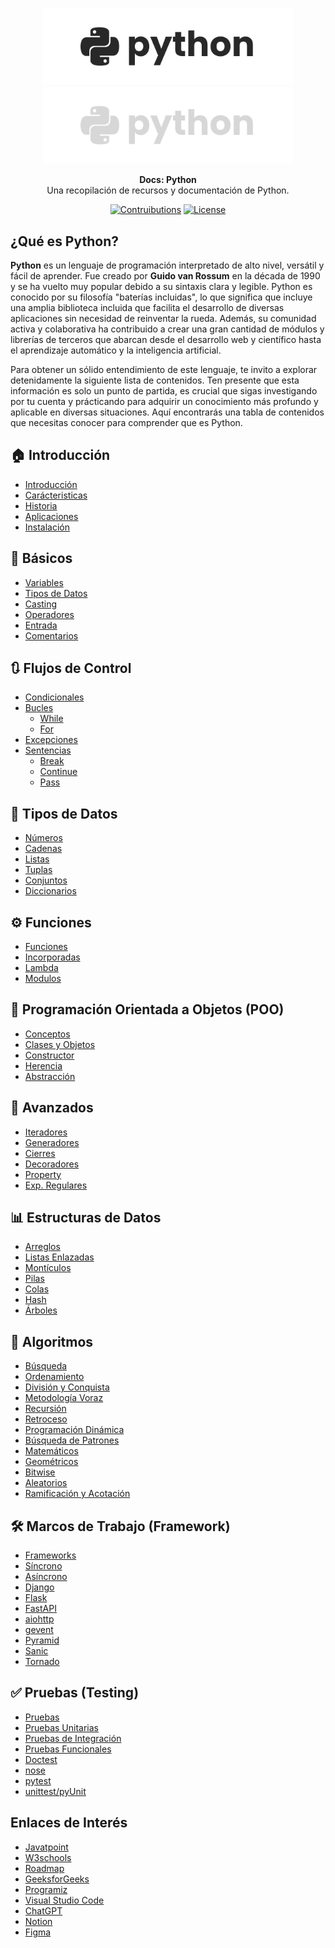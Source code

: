 <p align="center">
  <a href="https://github.com/tyronejosee/docs_python#gh-light-mode-only" target="_blank">
    <img src="./assets/logo_light.svg" alt="logo-light" width="400">
  </a>
  <a href="https://github.com/tyronejosee/docs_python#gh-dark-mode-only" target="_blank">
    <img src="./assets/logo_dark.svg" alt="logo-dark" width="400">
  </a>
</p>

<p align="center">
  <b>Docs: Python</b> <br>
  Una recopilación de recursos y documentación de Python.
<p>

<p align="center">
    <a href="#"><img src="https://img.shields.io/badge/contributions-yes-blue" alt="Contruibutions"></a>
    <a href="https://github.com/tyronejosee/docs_python/blob/main/LICENSE"><img src="https://img.shields.io/badge/license-MIT-green" alt="License"></a>
</p>

## ¿Qué es Python?

**Python** es un lenguaje de programación interpretado de alto nivel, versátil y fácil de aprender. Fue creado por **Guido van Rossum** en la década de 1990 y se ha vuelto muy popular debido a su sintaxis clara y legible. Python es conocido por su filosofía "baterías incluidas", lo que significa que incluye una amplia biblioteca incluida que facilita el desarrollo de diversas aplicaciones sin necesidad de reinventar la rueda. Además, su comunidad activa y colaborativa ha contribuido a crear una gran cantidad de módulos y librerías de terceros que abarcan desde el desarrollo web y científico hasta el aprendizaje automático y la inteligencia artificial.

Para obtener un sólido entendimiento de este lenguaje, te invito a explorar detenidamente la siguiente lista de contenidos. Ten presente que esta información es solo un punto de partida, es crucial que sigas investigando por tu cuenta y prácticando para adquirir un conocimiento más profundo y aplicable en diversas situaciones. Aquí encontrarás una tabla de contenidos que necesitas conocer para comprender que es Python.

## 🏠 Introducción

- [Introducción](introduccion/introduccion.md)
- [Carácteristicas](introduccion/caracteristicas.md)
- [Historia](introduccion/historia.md)
- [Aplicaciones](introduccion/aplicaciones.md)
- [Instalación](introduccion/instalacion.md)

## 🌱 Básicos

- [Variables](basicos/variables.md)
- [Tipos de Datos](basicos/tipos_datos.md)
- [Casting](basicos/casting.md)
- [Operadores](basicos/operadores.md)
- [Entrada](basicos/entrada.md)
- [Comentarios](basicos/comentarios.md)

## 🔃 Flujos de Control

- [Condicionales](basicos/condicionales.md)
- [Bucles](basicos/bucles.md)
  - [While](basicos/while.md)
  - [For](basicos/for.md)
- [Excepciones](basicos/excepciones.md)
- [Sentencias](basicos)
  - [Break](basicos/break.md)
  - [Continue](basicos/continue.md)
  - [Pass](basicos/pass.md)

## 🔢 Tipos de Datos

- [Números](basicos/numeros.md)
- [Cadenas](basicos/cadenas.md)
- [Listas](basicos/listas.md)
- [Tuplas](basicos/tuplas.md)
- [Conjuntos](basicos/conjuntos.md)
- [Diccionarios](basicos/diccionarios.md)

## ⚙️ Funciones

- [Funciones](basicos/funciones.md)
- [Incorporadas](basicos/funciones_incorporadas.md)
- [Lambda](avanzados/lambdas.md)
- [Modulos](basicos/modulos.md)

## 🧭 Programación Orientada a Objetos (POO)

- [Conceptos](avanzados/conceptos.md)
- [Clases y Objetos](avanzados/clases_objetos.md)
- [Constructor](avanzados/contructor.md)
- [Herencia](avanzados/herencia.md)
- [Abstracción](avanzados/abstraccion.md)

## 🔬 Avanzados

- [Iteradores](avanzados/iteradores.md)
- [Generadores](avanzados/generadores.md)
- [Cierres](avanzados/cierres.md)
- [Decoradores](avanzados/decoradores.md)
- [Property](avanzados/property.md)
- [Exp. Regulares](avanzados/exp_regulares.md)

## 📊 Estructuras de Datos

- [Arreglos](estructuras/arreglos.md)
- [Listas Enlazadas](estructuras/listas_enlazadas.md)
- [Montículos](estructuras/monticulos.md)
- [Pilas](estructuras/pilas.md)
- [Colas](estructuras/colas.md)
- [Hash](estructuras/hash.md)
- [Árboles](estructuras/arboles.md)

## 🎲 Algoritmos

- [Búsqueda](estructuras/busqueda.md)
- [Ordenamiento](estructuras/ordenamiento.md)
- [División y Conquista](estructuras/division_conquista.md)
- [Metodología Voraz](estructuras/metologia_voraz.md)
- [Recursión](estructuras/recursion.md)
- [Retroceso](estructuras/retroceso.md)
- [Programación Dinámica](estructuras/programacion_dinamica.md)
- [Búsqueda de Patrones](estructuras/busqueda_patrones.md)
- [Matemáticos](estructuras/matematicos.md)
- [Geométricos](estructuras/geometricos.md)
- [Bitwise](estructuras/bitwise.md)
- [Aleatorios](estructuras/aleatorios.md)
- [Ramificación y Acotación](estructuras/ramificacion_acotacion.md)

## 🛠️ Marcos de Trabajo (Framework)

- [Frameworks](marcos/frameworks.md)
- [Síncrono](marcos/sincrono.md)
- [Asíncrono](marcos/asincrono.md)
- [Django](marcos/django.md)
- [Flask](marcos/flask.md)
- [FastAPI](marcos/fastapi.md)
- [aiohttp](marcos/aiohttp.md)
- [gevent](marcos/gevent.md)
- [Pyramid](marcos/gevent.md)
- [Sanic](marcos/sanic.md)
- [Tornado](marcos/tornado.md)

## ✅ Pruebas (Testing)

- [Pruebas](pruebas/pruebas.md)
- [Pruebas Unitarias](pruebas/)
- [Pruebas de Integración](pruebas/)
- [Pruebas Funcionales](pruebas/)
- [Doctest](pruebas/doctest.md)
- [nose](pruebas/nose.md)
- [pytest](pruebas/pytest.md)
- [unittest/pyUnit](pruebas/pyunit_unittest.md)

## Enlaces de Interés

- [Javatpoint](https://www.javatpoint.com/)
- [W3schools](https://www.w3schools.com/)
- [Roadmap](https://roadmap.sh/)
- [GeeksforGeeks](https://www.geeksforgeeks.org/)
- [Programiz](https://www.programiz.com/)
- [Visual Studio Code](https://code.visualstudio.com/)
- [ChatGPT](http://chat.openai.com/)
- [Notion](https://www.notion.so/)
- [Figma](https://www.figma.com/)

